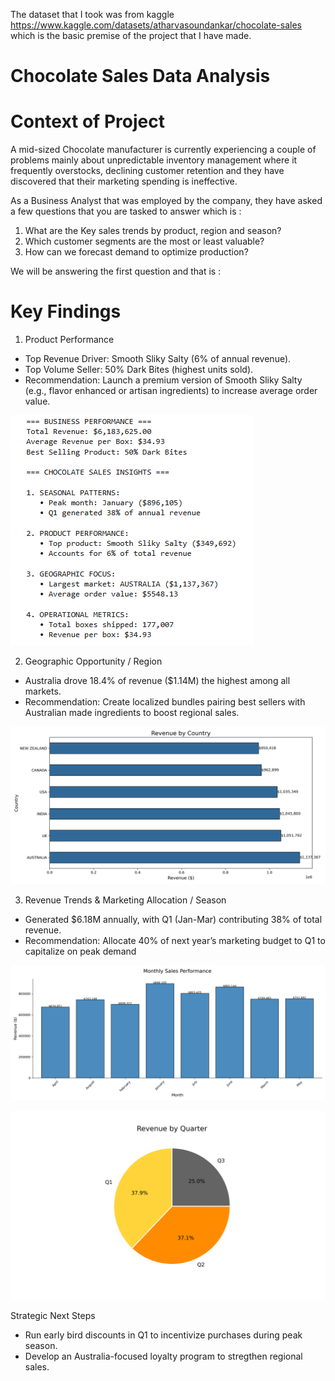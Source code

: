 The dataset that I took was from kaggle https://www.kaggle.com/datasets/atharvasoundankar/chocolate-sales which is the basic premise of the project that I have made.

# Chocolate Sales Data Analysis

# Context of Project

A mid-sized Chocolate manufacturer is currently experiencing a couple of problems mainly about unpredictable inventory management where it frequently overstocks, declining customer retention and they have discovered that their marketing spending is ineffective.

As a Business Analyst that was employed by the company, they have asked a few questions that you are tasked to answer which is :

1. What are the Key sales trends by product, region and season?
2. Which customer segments are the most or least valuable?
3. How can we forecast demand to optimize production?

We will be answering the first question and that is :

# Key Findings

1. Product Performance
- Top Revenue Driver: Smooth Sliky Salty (6% of annual revenue).
- Top Volume Seller: 50% Dark Bites (highest units sold).
- Recommendation: Launch a premium version of Smooth Sliky Salty (e.g., flavor enhanced or artisan ingredients) to increase average order value.

![](images/PythonAnalysis.png)

2. Geographic Opportunity / Region
- Australia drove 18.4% of revenue ($1.14M) the highest among all markets.
- Recommendation: Create localized bundles pairing best sellers with Australian made ingredients to boost regional sales.

![](images/country_performance.png)

3. Revenue Trends & Marketing Allocation / Season
- Generated $6.18M annually, with Q1 (Jan-Mar) contributing 38% of total revenue.
- Recommendation: Allocate 40% of next year’s marketing budget to Q1 to capitalize on peak demand

![](images/monthly_trend.png)

![](images/quarterly_breakdown.png)

Strategic Next Steps

- Run early bird discounts in Q1 to incentivize purchases during peak season.
- Develop an Australia-focused loyalty program to stregthen regional sales.


